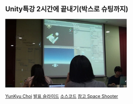 
## Unity특강 2시간에 끝내기(박스로 슈팅까지)
![](/doc/img/part4/d02_unity.jpg)

[YunKyu Choi](https://www.facebook.com/yunkyu.choi.56)
[발표 슬라이드](https://drive.google.com/file/d/0B3_QmELt-V6wZHBrSVA3V0JUSlU/view)
[소스코드](https://drive.google.com/folderview?id=0B1v_cYOy0xbMdFZzcHZhZ2xvM0E&usp=sharing)
[참고 Space Shooter](https://www.assetstore.unity3d.com/en/#!/content/13866)